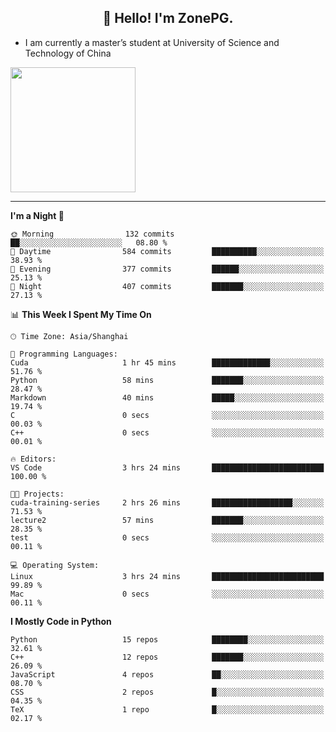 <h2 align="center">👋 Hello! I'm ZonePG.</h2>

- I am currently a master’s student at University of Science and Technology of China

<img height=200 align="center" src="https://github-readme-stats.vercel.app/api?username=zonepg" />

-------

<!--START_SECTION:waka-->
**I'm a Night 🦉** 

```text
🌞 Morning                132 commits         ██░░░░░░░░░░░░░░░░░░░░░░░   08.80 % 
🌆 Daytime                584 commits         ██████████░░░░░░░░░░░░░░░   38.93 % 
🌃 Evening                377 commits         ██████░░░░░░░░░░░░░░░░░░░   25.13 % 
🌙 Night                  407 commits         ███████░░░░░░░░░░░░░░░░░░   27.13 % 
```


📊 **This Week I Spent My Time On** 

```text
🕑︎ Time Zone: Asia/Shanghai

💬 Programming Languages: 
Cuda                     1 hr 45 mins        █████████████░░░░░░░░░░░░   51.76 % 
Python                   58 mins             ███████░░░░░░░░░░░░░░░░░░   28.47 % 
Markdown                 40 mins             █████░░░░░░░░░░░░░░░░░░░░   19.74 % 
C                        0 secs              ░░░░░░░░░░░░░░░░░░░░░░░░░   00.03 % 
C++                      0 secs              ░░░░░░░░░░░░░░░░░░░░░░░░░   00.01 % 

🔥 Editors: 
VS Code                  3 hrs 24 mins       █████████████████████████   100.00 % 

🐱‍💻 Projects: 
cuda-training-series     2 hrs 26 mins       ██████████████████░░░░░░░   71.53 % 
lecture2                 57 mins             ███████░░░░░░░░░░░░░░░░░░   28.35 % 
test                     0 secs              ░░░░░░░░░░░░░░░░░░░░░░░░░   00.11 % 

💻 Operating System: 
Linux                    3 hrs 24 mins       █████████████████████████   99.89 % 
Mac                      0 secs              ░░░░░░░░░░░░░░░░░░░░░░░░░   00.11 % 
```

**I Mostly Code in Python** 

```text
Python                   15 repos            ████████░░░░░░░░░░░░░░░░░   32.61 % 
C++                      12 repos            ███████░░░░░░░░░░░░░░░░░░   26.09 % 
JavaScript               4 repos             ██░░░░░░░░░░░░░░░░░░░░░░░   08.70 % 
CSS                      2 repos             █░░░░░░░░░░░░░░░░░░░░░░░░   04.35 % 
TeX                      1 repo              █░░░░░░░░░░░░░░░░░░░░░░░░   02.17 % 
```




<!--END_SECTION:waka-->
